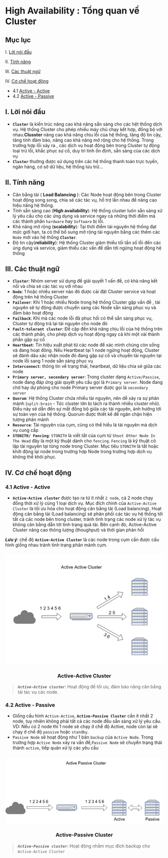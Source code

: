 # High Availability : Tổng quan về Cluster

## Mục lục
I. [Lời nói đầu](#loinoidau)

II.  [Tính năng](#tinhnang)

III. [Các thuật ngữ](#thuatngu)

IV. [Cơ chế hoạt động](#cochehoatdong)
  - 4.1 [Active - Active](#Active)
  - 4.2 [Active - Passive](#Passive)


## I. <a name="loinoidau"></a>Lời nói đầu
- **`Cluster`** là kiến trúc nâng cao khả năng sẵn sàng cho các hệt thống dịch vụ. Hệ thống Cluster cho phép nhiều máy chủ chạy kết hợp, đồng bộ với nhau.**Clusster** nâng cao khả năng chịu lỗi của hệ thống, tăng độ tin cậy, tăng tính đảm bảo, nâng cao khả năng mở rộng cho hệ thống. Trong trường hợp lỗi xảy ra , các dịch vụ hoạt động bên trong Cluster tự động loại trừ lỗi, khắc phục sự cố, duy trì tính ổn định, sẵn sàng của các dịch vụ
- **`Cluster`** thường được sử dụng trên các hệ thống thanh toán trực tuyến, ngân hàng, cơ sở dữ liệu, hệ thống lưu trữ...
## II. <a name="tinhnang"></a>Tính năng

- Cân bằng tải ( **Load Balancing** ): Các Node hoạt động bên trong Cluster hoạt động song song, chia sẻ các tác vụ, hỗ trợ lần nhau để nâng cao hiệu năng hệ thống.
- Tính sẵn sàng cao (**High availability**): Hệ thống cluster luôn sẵn sàng xử lý yêu cầu cho các ứng dụng và service ngay cả những thời điểm mà các thành phần `hardware` hay `Software` bị lỗi.
-  Khả năng mở rộng (**scalability**): Tại thời điểm tài nguyên hệ thống đạt mức giới hạn, ta có thể bổ sung mở rộng tài nguyên bằng các thêm các `Node` mới vào hệ thống **`Cluster`**.
- Độ tin cậy(**reliability**): Hệ thống Cluster giảm thiểu tối tần số lỗi đến các úng dụng và service, giảm thiểu các vấn đề dẫn tới ngừng hoạt động hệ thống

## III. <a name="thuatngu"></a>Các thuật ngữ

- **`Cluster`**: Nhóm server sử dụng để giải quyết 1 vấn đề, có khả năng kết nối và chia sẻ các tác vụ với nhau
- **`Node`**: 1 hoặc nhiều server nào đó được cài đặt Cluster service và hoạt động trên hệ thống Cluster
- **`Failover`**: Khi 1 hoặc nhiều Node trong hệ thống Cluster gặp vấn đề , tài nguyên sẽ tự động được chuyển sang các Node sẵn sàng phục vụ và đảm bảo hoạt động
- **`Failback`**: Khi mà các node lỗi đã phục hồi có thể sẵn sàng phục vụ, Cluster tự động trả lại tài nguyên cho node đó
- **`Fault-tolerant cluster`**: Đề cập đến khả năng chịu lỗi của hệ thống trên các thành phần, cho phép dịch vụ hoạt động ngay cả khi một vài thành phần gặp sự cố
- **`Heartbeat`**: Tín hiệu xuất phát từ các node để xác mình chúng còn sống và đang hoạt đông. Nếu Heartbeat tại 1 node ngừng hoạt động, Cluster sẽ đánh dâu xác nhận node đó đang gặp sự cố và chuyển tài nguyên tại node lỗi sang 1 node sẵn sàng phục vụ
-  **`Interconnect`**: thông tin về trạng thái, heartbeat, dữ liệu chia sẻ giữa các node
- **`Primary server, secondary server`**: Trong cluster dạng `Active/Passise`, node đang đáp ứng giải quyết yêu cầu gọi là `Primary server`. Node đang chờ hay dự phòng cho node Primary server được gọi là `secondary server`
- **`Quorum`**: Hệ thống Cluster chứa nhiều tài nguyên, nên dễ xảy ra sự phân mảnh (`split-brain` - Tức cluster lớn bị tách ra thành nhiều cluster nhỏ). Điều này sẽ dẫn đến sự mất đồng bộ giữa các tài nguyên, ảnh hướng tới sự toàn vẹn của hệ thống. Quorum được thiết kế để ngăn chặn hiện tượng phân mảnh
- **`Resource`**: Tài nguyên của cụm, cũng có thể hiểu là tài nguyên mà dịch vụ cung cấp
- **`STONITH/ Fencing`**: `STONITH` là viết tắt của cụm từ `Shoot Other Node In The Head` đây là một kỹ thuật dành cho `fencing`. `Fencing` là kỹ thuật cô lập tài nguyên tại từng node trong Cluster. Mục tiêu `STONITH` là tắt hoặc khởi động lại node trong trường hợp Node trong trường hợp dịch vụ không thể khôi phục.

## IV. <a name="cochehoatdong"></a>Cơ chế hoạt động

### 4.1 <a name="Active"></a>Active - Active
- **`Active-Active cluster`** được tạo ra từ ít nhất `2 node`, cả 2 node chạy đồng thời xử lý cùng 1 loại dịch vụ. Mục đích chính của `Active-Active Cluster` là tối ưu hóa cho hoạt động cân bằng tải (Load balancing). Hoạt động cân bằng tải (Load balancing) sẽ phân phối các tác vụ hệ thống tới tất cả các node bên trong cluster, tránh tình trạng các node xử lý tác vụ không cân bằng dẫn tới tình trạng quả tải. Bên cạnh đó, Active-Active Cluster nâng cao thông lượng (thoughput) và thời gian phản hổi

***Lưu ý***: chế độ **`Active-Active Cluster`** là các node trong cụm cần được cấu hình giống nhau tránh tình trạng phân mảnh cụm.


<h3 align="center"><img src="../../Images/Cluster/1.png"></h3>

<h3 align="center"><p>Active-Active Cluster</p></h3>

>***`Active-Active cluster`***: Hoạt động để tối ưu, đảm bảo năng cân bằng tải tác vụ các node.

### 4.2 <a name="Passive"></a>Active - Passive
- Giống cấu hình `Active-Active`, **`Active-Passive Cluster`** cần ít nhất 2 node, tuy nhiên không phải tất cả các node đều sẵn sàng xử lý yêu cầu. VD: Nếu có 2 node thì 1 node sẽ chạy ở chế độ Active, node còn lại sẽ chạy ở chế độ `passive` hoặc `standby`.
- `Passive Node` sẽ hoạt động như 1 bản `backup` của `Active Node`. Trong trường hợp `Active Node` xảy ra vấn đề,`Passive Node` sẽ chuyển trạng thái thành `active`, tiếp quản xử lý các yêu cầu

<h3 align="center"><img src="../../Images/Cluster/2.png"></h3>
<h3 align="center"><p>Active-Passive Cluster</p></h3>

>***`Active-Passive cluster`***: Hoạt động nhằm mục đích backup cho `Active-Active Cluster`